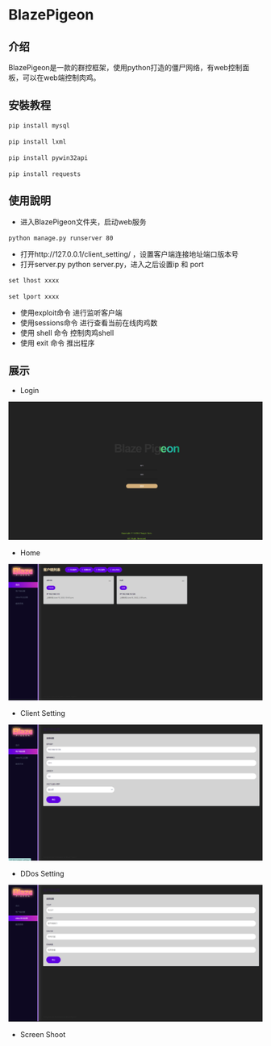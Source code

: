 # BlazePigeon

## 介绍
BlazePigeon是一款的群控框架，使用python打造的僵尸网络，有web控制面板，可以在web端控制肉鸡。


## 安裝教程
```shell
pip install mysql

pip install lxml

pip install pywin32api

pip install requests
```

## 使用說明
- 进入BlazePigeon文件夹，启动web服务

```shell
python manage.py runserver 80 
```

- 打开http://127.0.0.1/client_setting/ ，设置客户端连接地址端口版本号
- 打开server.py  python server.py，进入之后设置ip 和 port

```shell
set lhost xxxx

set lport xxxx 
```

- 使用exploit命令 进行监听客户端
- 使用sessions命令 进行查看当前在线肉鸡数 
- 使用 shell 命令 控制肉鸡shell 
- 使用 exit 命令 推出程序

## 展示

- Login

![img1](./docs/imgs/img0.png)

- Home

![img.png](docs/imgs/img.png)

- Client Setting

![img_1.png](docs/imgs/img_1.png)

- DDos Setting

![img_2.png](docs/imgs/img_2.png)

- Screen Shoot